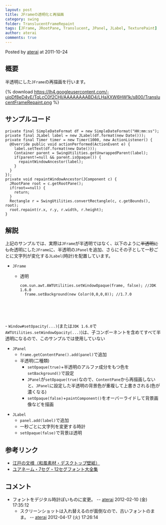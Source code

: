 ```yaml
---
layout: post
title: JFrameの透明化と再描画
category: swing
folder: TranslucentFrameRepaint
tags: [JFrame, JRootPane, Translucent, JPanel, JLabel, TexturePaint]
author: aterai
comments: true
---
```


Posted by [aterai](http://terai.xrea.jp/aterai.html) at 2011-10-24

## 概要
半透明にした`JFrame`の再描画を行います。

{% download https://lh4.googleusercontent.com/-ujoDf8eD4vE/TqLcC0f2CHI/AAAAAAAABD4/LHaXXW6HW1k/s800/TranslucentFrameRepaint.png %}

## サンプルコード
<pre class="prettyprint"><code>private final SimpleDateFormat df = new SimpleDateFormat("HH:mm:ss");
private final JLabel label = new JLabel(df.format(new Date()));
private final Timer timer = new Timer(1000, new ActionListener() {
  @Override public void actionPerformed(ActionEvent e) {
    label.setText(df.format(new Date()));
    Container parent = SwingUtilities.getUnwrappedParent(label);
    if(parent!=null &amp;&amp; parent.isOpaque()) {
      repaintWindowAncestor(label);
    }
  }
});
private void repaintWindowAncestor(JComponent c) {
  JRootPane root = c.getRootPane();
  if(root==null) {
    return;
  }
  Rectangle r = SwingUtilities.convertRectangle(c, c.getBounds(), root);
  root.repaint(r.x, r.y, r.width, r.height);
}
</code></pre>

## 解説
上記のサンプルでは、実際は`JFrame`が半透明ではなく、以下のように~~半透明にした~~透明にした`JFrame`に、半透明の`JPanel`を追加、さらにその子として一秒ごとに文字列が変化する`JLabel`(時計)を配置しています。

- `JFrame`
    - 透明
        
        <pre class="prettyprint"><code>com.sun.awt.AWTUtilities.setWindowOpaque(frame, false); //JDK 1.6.0
        frame.setBackground(new Color(0,0,0,0)); //1.7.0
</code></pre>
    - `Window#setOpacity(...)`(または`JDK 1.6.0`で`AWTUtilities.setWindowOpacity(...)`)は、子コンポーネントを含めてすべて半透明になるので、このサンプルでは使用していない

<!-- dummy comment line for breaking list -->

- `JPanel`
    - `frame.getContentPane().add(panel)`で追加
    - 半透明(二種類)
        - `setOpaque(true)`+半透明のアルファ成分をもつ色を`setBackground()`で設定
        - `JPanel`が`setOpaque(true)`なので、`ContentPane`から再描画しないと、`JPanel`に設定した半透明の背景色が重複して上書きされる(色が濃くなる)
        - `setOpaque(false)`+`paintComponent()`をオーバーライドして背景画像などを描画

<!-- dummy comment line for breaking list -->

- `JLabel`
    - `panel.add(label)`で追加
    - 一秒ごとに文字列を変更する時計
    - `setOpaque(false)`で背景は透明

<!-- dummy comment line for breaking list -->

## 参考リンク
- [江戸の文様（和風素材・デスクトップ壁紙）](http://www.viva-edo.com/komon/edokomon.html)
- [ユアネーム・7セグ・12セグフォント大全集](http://www.yourname.jp/soft/digitalfonts-20090306.shtml)

<!-- dummy comment line for breaking list -->

## コメント
- フォントをデジタル時計ぽいものに変更。 -- [aterai](http://terai.xrea.jp/aterai.html) 2012-02-10 (金) 17:35:12
    - スクリーンショットは入れ替えるのが面倒なので、古いフォントのまま。 -- [aterai](http://terai.xrea.jp/aterai.html) 2012-04-17 (火) 17:26:14

<!-- dummy comment line for breaking list -->


